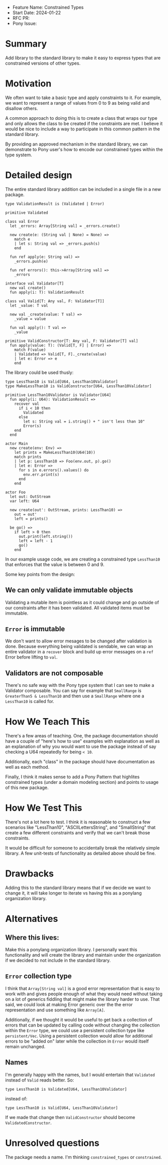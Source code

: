- Feature Name: Constrained Types
- Start Date: 2024-01-22
- RFC PR:
- Pony Issue:

# Summary

Add library to the standard library to make it easy to express types that are constrained versions of other types.

# Motivation

We often want to take a basic type and apply constraints to it. For example, we want to represent a range of values from 0 to 9 as being valid and disallow others.

A common approach to doing this is to create a class that wraps our type and only allows the class to be created if the constraints are met. I believe it would be nice to include a way to participate in this common pattern in the standard library.

By providing an approved mechanism in the standard library, we can demonstrate to Pony user's how to encode our constrained types within the type system.

# Detailed design

The entire standard library addition can be included in a single file in a new package.

```pony
type ValidationResult is (Validated | Error)

primitive Validated

class val Error
  let _errors: Array[String val] = _errors.create()

  new create(e: (String val | None) = None) =>
    match e
    | let s: String val => _errors.push(s)
    end

  fun ref apply(e: String val) =>
    _errors.push(e)

  fun ref errors(): this->Array[String val] =>
    _errors

interface val Validator[T]
  new val create()
  fun apply(i: T): ValidationResult

class val Valid[T: Any val, F: Validator[T]]
  let _value: T val

  new val _create(value: T val) =>
    _value = value

  fun val apply(): T val =>
    _value

primitive ValidConstructor[T: Any val, F: Validator[T] val]
  fun apply(value: T): (Valid[T, F] | Error) =>
    match F(value)
    | Validated => Valid[T, F]._create(value)
    | let e: Error => e
    end
```

The library could be used thusly:

```pony
type LessThan10 is Valid[U64, LessThan10Validator]
type MakeLessThan10 is ValidConstructor[U64, LessThan10Validator]

primitive LessThan10Validator is Validator[U64]
  fun apply(i: U64): ValidationResult =>
    recover val
      if i < 10 then
        Validated
      else
        let s: String val = i.string() + " isn't less than 10"
        Error(s)
    end
  end

actor Main
  new create(env: Env) =>
    let prints = MakeLessThan10(U64(10))
    match prints
    | let p: LessThan10 => Foo(env.out, p).go()
    | let e: Error =>
      for s in e.errors().values() do
        env.err.print(s)
      end
    end

actor Foo
  let out: OutStream
  var left: U64

  new create(out': OutStream, prints: LessThan10) =>
    out = out'
    left = prints()

  be go() =>
    if left > 0 then
      out.print(left.string())
      left = left - 1
      go()
    end
```

In our example usage code, we are creating a constrained type `LessThan10` that enforces that the value is between 0 and 9.

Some key points from the design:

## We can only validate immutable objects

Validating a mutable item is pointless as it could change and go outside of our constraints after it has been validated. All validated items must be immutable.

## `Error` is immutable

We don't want to allow error mesages to be changed after validation is done. Because everything being validated is sendable, we can wrap an entire validator in a `recover` block and build up error messages on a `ref` Error before lifting to `val`.

## Validators are not composable

There's no safe way with the Pony type system that I can see to make a Validator composable. You can say for example that `SmallRange` is `GreaterThan5 & LessThan10` and then use a `SmallRange` where one a `LessThan10` is called for.

# How We Teach This

There's a few areas of teaching. One, the package documentation should have a couple of "here's how to use" examples with explanation as well as an explanation of why you would want to use the package instead of say checking a U64 repeatedly for being `< 10`.

Additionally, each "class" in the package should have documentation as well as each method.

Finally, I think it makes sense to add a Pony Pattern that highlites constrained types (under a domain modeling section) and points to usage of this new package.

# How We Test This

There's not a lot here to test. I think it is reasonable to construct a few scenarios like "LessThan10", "ASCIILettersString", and "SmallString" that create a few different constraints and verify that we can't break those constraints.

It would be difficult for someone to accidentally break the relatively simple library. A few unit-tests of functionality as detailed above should be fine.

# Drawbacks

Adding this to the standard library means that if we decide we want to change it, it will take longer to iterate vs having this as a ponylang organization library.

# Alternatives

## Where this lives:

Make this a ponylang organization library. I personally want this functionality and will create the library and maintain under the organization if we decided to not include in the standard library.

## `Error` collection type

I think that `Array[String val]` is a good error representation that is easy to work with and gives people enough of what they would need without taking on a lot of generics fiddling that might make the library harder to use. That said, we could look at making Error generic over the the error representation and use something like `Array[A]`.

Additionally, if we thought it would be useful to get back a collection of errors that can be updated by calling code without changing the collection within the `Error` type, we could use a persistent collection type like `persistent/Vec`. Using a persistent collection would allow for additional errors to be "added on" later while the collection in `Error` would itself remain unchanged.

## Names

I'm generally happy with the names, but I would entertain that `Validated` instead of `Valid` reads better. So:

```pony
type LessThan10 is Validated[U64, LessThan10Validator]
```

instead of:

```pony
type LessThan10 is Valid[U64, LessThan10Validator]
```

If we made that change then `ValidConstructor` should become `ValidatedConstructor`.

# Unresolved questions

The package needs a name. I'm thinking `constrained_types` or `constrained`.
